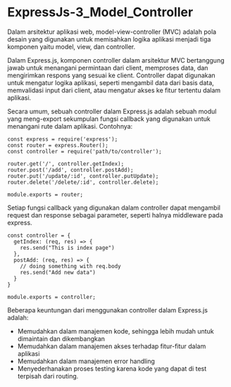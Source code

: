 # ExpressJs-3_Model_Controller

Dalam arsitektur aplikasi web, model-view-controller (MVC) adalah pola desain yang digunakan untuk memisahkan logika aplikasi menjadi tiga komponen yaitu model, view, dan controller.

Dalam Express.js, komponen controller dalam arsitektur MVC bertanggung jawab untuk menangani permintaan dari client, memproses data, dan mengirimkan respons yang sesuai ke client. Controller dapat digunakan untuk mengatur logika aplikasi, seperti mengambil data dari basis data, memvalidasi input dari client, atau mengatur akses ke fitur tertentu dalam aplikasi.

Secara umum, sebuah controller dalam Express.js adalah sebuah modul yang meng-export sekumpulan fungsi callback yang digunakan untuk menangani rute dalam aplikasi. Contohnya:

    const express = require('express');
    const router = express.Router();
    const controller = require('path/to/controller');

    router.get('/', controller.getIndex);
    router.post('/add', controller.postAdd);
    router.put('/update/:id', controller.putUpdate);
    router.delete('/delete/:id', controller.delete);

    module.exports = router;

Setiap fungsi callback yang digunakan dalam controller dapat mengambil request dan response sebagai parameter, seperti halnya middleware pada express.

    const controller = {
      getIndex: (req, res) => {
        res.send("This is index page")
      },
      postAdd: (req, res) => {
        // doing something with req.body
        res.send("Add new data")
      }
    }

    module.exports = controller;

Beberapa keuntungan dari menggunakan controller dalam Express.js adalah:
* Memudahkan dalam manajemen kode, sehingga lebih mudah untuk dimaintain dan dikembangkan
* Memudahkan dalam manajemen akses terhadap fitur-fitur dalam aplikasi
* Memudahkan dalam manajemen error handling
* Menyederhanakan proses testing karena kode yang dapat di test terpisah dari routing.
